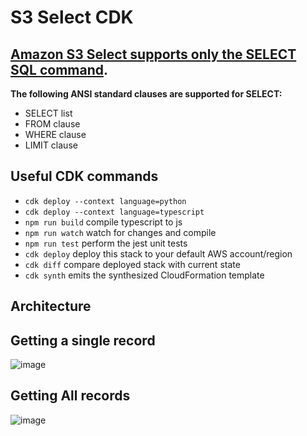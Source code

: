 # S3 Select CDK
## [Amazon S3 Select supports only the SELECT SQL command](https://docs.aws.amazon.com/AmazonS3/latest/userguide/selecting-content-from-objects.html). 
**The following ANSI standard clauses are supported for SELECT:**
+ SELECT list
+ FROM clause
+ WHERE clause
+ LIMIT clause
## Useful CDK commands
* `cdk deploy --context language=python`
* `cdk deploy --context language=typescript`
* `npm run build`   compile typescript to js
* `npm run watch`   watch for changes and compile
* `npm run test`    perform the jest unit tests
* `cdk deploy`      deploy this stack to your default AWS account/region
* `cdk diff`        compare deployed stack with current state
* `cdk synth`       emits the synthesized CloudFormation template
## Architecture


## Getting a single record
![image](https://github.com/PHIDELIST/s3-select-cdk/assets/64526896/a1aeae9d-8b2c-48ed-8497-116c85c89d42)
## Getting All records
![image](https://github.com/PHIDELIST/s3-select-cdk/assets/64526896/77f61547-e9d7-4e34-aba3-029f01ad469f)

